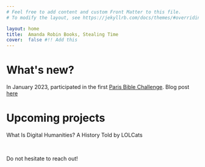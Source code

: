```yaml
---
# Feel free to add content and custom Front Matter to this file.
# To modify the layout, see https://jekyllrb.com/docs/themes/#overriding-theme-defaults

layout: home
title:  Amanda Robin Books, Stealing Time
cover:  false #!! Add this
---
```


<base target="_blank">


# What's new?

In January 2023, participated in the first [Paris Bible Challenge](https://parisbible.github.io/challenge/). Blog post [here](amanda2robin.github.io/2023-02-07-PBPChallengeBesançon-BeineckeMs387.md)


# Upcoming projects 

What Is Digital Humanities? A History Told by LOLCats

<br>

Do not hesitate to reach out!
